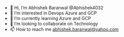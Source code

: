 - 👋 Hi, I’m Abhishek Baranwal @Abhishek4032
- 👀 I’m interested in Devops Azure and GCP
- 🌱 I’m currently learning Azure and GCP
- 💞️ I’m looking to collaborate on Technology
- 📫 How to reach me abhishek.baranwal@yahoo.com

<!---
Abhishek4032/Abhishek4032 is a ✨ special ✨ repository because its `README.md` (this file) appears on your GitHub profile.
You can click the Preview link to take a look at your changes.
--->
